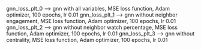 gnn_loss_plt_0 --> gnn with all variables, MSE loss function, Adam optimizer, 100 epochs, lr 0.01
gnn_loss_plt_1 --> gnn without neighbor engagement, MSE loss function, Adam optimizer, 100 epochs, lr 0.01
gnn_loss_plt_2 --> gnn without neighbor watch percentage, MSE loss function, Adam optimizer, 100 epochs, lr 0.01
gnn_loss_plt_3 --> gnn without centrality, MSE loss function, Adam optimizer, 100 epochs, lr 0.01